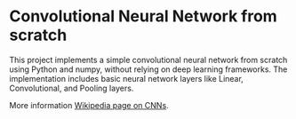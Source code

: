 # Convolutional Neural Network from scratch

This project implements a simple convolutional neural network from scratch using Python and numpy, without relying on deep learning frameworks. The implementation includes basic neural network layers like Linear, Convolutional, and Pooling layers.



More information [Wikipedia page on CNNs](https://en.wikipedia.org/wiki/Convolutional_neural_network).
